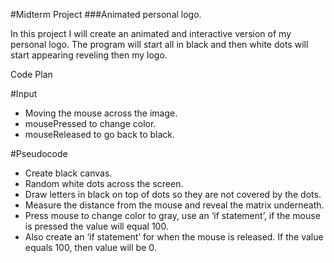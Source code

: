 
#Midterm Project
###Animated personal logo.


In this project I will create an animated and interactive version of my personal logo. The program will start all in black and then white dots will start appearing reveling then my logo. 

Code Plan

#Input

-	Moving the mouse across the image.
-	mousePressed to change color.
-	mouseReleased to go back to black.

#Pseudocode

-	Create black canvas.
-	Random white dots across the screen.
-	Draw letters in black on top of dots so they are not covered by the dots.
-	Measure the distance from the mouse and reveal the matrix underneath.
-	Press mouse to change color to gray, use an ‘if statement’, if the mouse is pressed the value will equal 100.
-	Also create an ‘if statement’ for when the mouse is released. If the value equals 100, then value will be 0.
